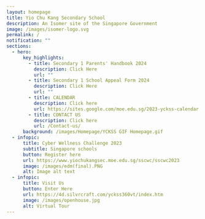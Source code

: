 ```yaml
---
layout: homepage
title: Yio Chu Kang Secondary School
description: An Isomer site of the Singapore Government
image: /images/isomer-logo.svg
permalink: /
notification: ""
sections:
  - hero:
      key_highlights:
        - title: Secondary 1 Parents' Handbook 2024
          description: Click Here
          url: ""
        - title: Secondary 1 School Appeal Form 2024
          description: Click Here
          url: ""
        - title: CALENDAR
          description: Click here
          url: https://sites.google.com/moe.edu.sg/2023-yckss-calendar
        - title: CONTACT US
          description: Click here
          url: /Contact-us/
      background: /images/Homepage/YCKSS GIF Homepage.gif
  - infopic:
      title: Cyber Wellness Challenge 2023
      subtitle: Singapore schools
      button: Register here
      url: https://www.yiochukangsec.moe.edu.sg/sscwc/sscwc2023
      image: /images/edm(final).PNG
      alt: Image alt text
  - infopic:
      title: Visit Us
      button: Enter Here
      url: https://4d.silvrcraft.com/yckss360vt/index.htm
      image: /images/openhouse.jpg
      alt: Virtual Tour
---
```

